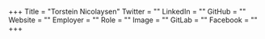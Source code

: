 +++
Title = "Torstein Nicolaysen"
Twitter = ""
LinkedIn = ""
GitHub = ""
Website = ""
Employer = ""
Role = ""
Image = ""
GitLab = ""
Facebook = ""
+++
